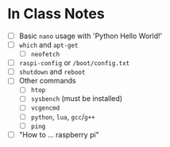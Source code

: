# In Class Notes

- [ ] Basic `nano` usage with 'Python Hello World!'
- [ ] `which` and `apt-get`
  - [ ] `neofetch`
- [ ] `raspi-config` or `/boot/config.txt`
- [ ] `shutdown` and `reboot`
- [ ] Other commands
  - [ ] `htop`
  - [ ] `sysbench` (must be installed)
  - [ ] `vcgencmd`
  - [ ] `python`, `lua`, `gcc`/`g++`
  - [ ] `ping`
- [ ] "How to ... raspberry pi"
